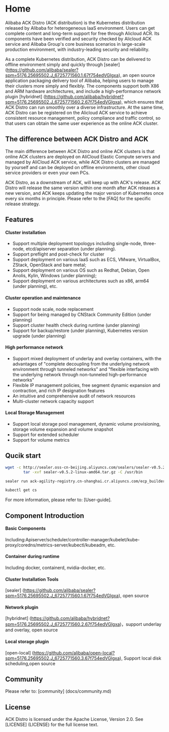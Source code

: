 # Home

Alibaba ACK Distro (ACK distribution) is the Kubernetes distribution released by Alibaba for heterogeneous IaaS environment. Users can get complete content and long-term support for free through Alicloud ACR. Its components have been verified and security checked by Alicloud ACK service and Alibaba Group's core business scenarios in large-scale production environment, with industry-leading security and reliability.
​

As a complete Kubernetes distribution, ACK Distro can be delivered to offline environment simply and quickly through [sealer] (https://github.com/alibaba/sealer?spm=5176.25695502.J_6725771560.1.67f754edVGlgxa), an open source application packaging delivery tool of Alibaba, helping users to manage their clusters more simply and flexibly. The components support both X86 and ARM hardware architectures, and include a high-performance network plugin [hybridnet] (https://github.com/alibaba/hybridnet?spm=5176.25695502.J_6725771560.2.67f754edVGlgxa), which ensures that ACK Distro can run smoothly over a diverse infrastructure. At the same time, ACK Distro can be registered on the Alicloud ACK service to achieve consistent resource management, policy compliance and traffic control, so that users can obtain the same user experience as the online ACK cluster.

## The difference between ACK Distro and ACK
The main difference between ACK Distro and online ACK clusters is that online ACK clusters are deployed on AliCloud Elastic Compute servers and managed by AliCloud ACK service, while ACK Distro clusters are managed by yourself and can be deployed on offline environments, other cloud service providers or even your own PCs.
​

ACK Distro, as a downstream of ACK, will keep up with ACK's release. ACK Distro will release the same version within one month after ACK releases a new version, and ACK keeps updating the major version of Kubernetes once every six months in principle. Please refer to the [FAQ] for the specific release strategy.

## Features

#### Cluster installation
- Support multiple deployment topologys including single-node, three-node, etcd/apiserver separation (under planning).
- Support preflight and post-check for cluster
- Support deployment on various IaaS such as ECS, VMware, VirtualBox, ZStack, OpenStack and bare metal;
- Support deployment on various OS such as Redhat, Debian, Open Anolis, Kylin, Windows (under planning);
- Support deployment on various architectures such as x86, arm64 (under planning), etc.

#### Cluster operation and maintenance
- Support node scale, node replacement
- Support for being managed by CNStack Community Edition (under planning)
- Support cluster health check during runtime  (under planning)
- Support for backup/restore (under planning), Kubernetes version upgrade (under planning)

#### High performance network
- Support mixed deployment of underlay and overlay containers, with the advantages of "complete decoupling from the underlying network environment through tunneled networks" and "flexible interfacing with the underlying network through non-tunneled high-performance networks"
- Flexible IP management policies, free segment dynamic expansion and contraction, and rich IP designation features
- An intuitive and comprehensive audit of network resources
- Multi-cluster network capacity support

#### Local Storage Management
- Support local storage pool management, dynamic volume provisioning, storage volume expansion and volume snapshot
- Support for extended scheduler
- Support for volume metrics

## Qucik start
```bash
wget -c http://sealer.oss-cn-beijing.aliyuncs.com/sealers/sealer-v0.5.2-linux-amd64.tar.gz && \\
        tar -xvf sealer-v0.5.2-linux-amd64.tar.gz -C /usr/bin

sealer run ack-agility-registry.cn-shanghai.cr.aliyuncs.com/ecp_builder/ackdistro:v1.20.4-aliyun.1-alpha6 -m ${master_ip1}[,${master_ip2},${master_ip3}] [ -n ${worker_ip1}...] -p password

kubectl get cs
```
For more information, please refer to: [User-guide].

## Component Introduction

#### Basic Components
Including:Apiserver/scheduler/controller-manager/kubelet/kube-proxy/coredns/metrics-server/kubectl/kubeadm, etc.

#### Container during runtime
Including docker, containerd, nvidia-docker, etc.

#### Cluster Installation Tools
[sealer] (https://github.com/alibaba/sealer?spm=5176.25695502.J_6725771560.1.67f754edVGlgxa), open source

#### Network plugin
[hybridnet] (https://github.com/alibaba/hybridnet?spm=5176.25695502.J_6725771560.2.67f754edVGlgxa)，support underlay and overlay, open source

#### Local storage plugin
[open-local] (https://github.com/alibaba/open-local?spm=5176.25695502.J_6725771560.3.67f754edVGlgxa), Support local disk scheduling,open source

## Community
Please refer to: [community] (docs/community.md)

## License
ACK Distro is licensed under the Apache License, Version 2.0. See [LICENSE] (LICENSE) for the full license text.
